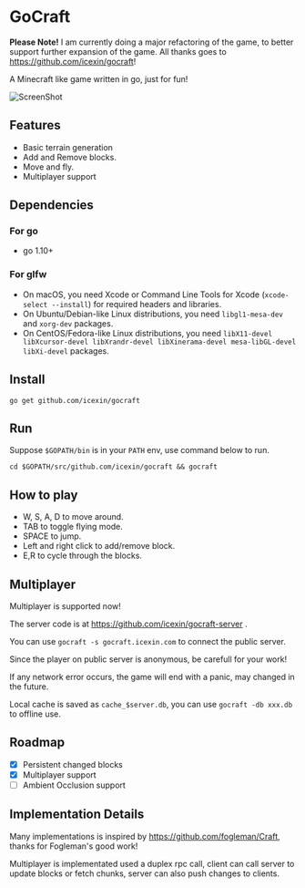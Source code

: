 # GoCraft

**Please Note!** I am currently doing a major refactoring of the game,
to better support further expansion of the game. All thanks goes to https://github.com/icexin/gocraft!

A Minecraft like game written in go, just for fun!

![ScreenShot](https://i.imgur.com/vrGRDg1.png)

## Features

- Basic terrain generation
- Add and Remove blocks.
- Move and fly.
- Multiplayer support

## Dependencies

### For go

- go 1.10+

### For glfw

- On macOS, you need Xcode or Command Line Tools for Xcode (`xcode-select --install`) for required headers and libraries.
- On Ubuntu/Debian-like Linux distributions, you need `libgl1-mesa-dev` and `xorg-dev` packages.
- On CentOS/Fedora-like Linux distributions, you need `libX11-devel libXcursor-devel libXrandr-devel libXinerama-devel mesa-libGL-devel libXi-devel` packages.


## Install

`go get github.com/icexin/gocraft`

## Run

Suppose `$GOPATH/bin` is in your `PATH` env, use command below to run. 

`cd $GOPATH/src/github.com/icexin/gocraft && gocraft`

## How to play

- W, S, A, D to move around.
- TAB to toggle flying mode.
- SPACE to jump.
- Left and right click to add/remove block.
- E,R to cycle through the blocks.

## Multiplayer

Multiplayer is supported now!

The server code is at https://github.com/icexin/gocraft-server .

You can use `gocraft -s gocraft.icexin.com` to connect the public server.

Since the player on public server is anonymous, be carefull for your work!

If any network error occurs, the game will end with a panic, may changed in the future.

Local cache is saved as `cache_$server.db`, you can use `gocraft -db xxx.db` to offline use.

## Roadmap

- [x] Persistent changed blocks
- [x] Multiplayer support
- [ ] Ambient Occlusion support

## Implementation Details

Many implementations is inspired by https://github.com/fogleman/Craft, thanks for Fogleman's good work!

Multiplayer is implementated used a duplex rpc call, client can call server to update blocks or fetch chunks, server can also push changes to clients. 

